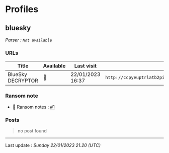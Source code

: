# Profiles

## **bluesky**


_Parser : `Not available`_

### URLs
| Title | Available | Last visit | fqdn | Screenshot 
|---|---|---|---|---|
| BlueSky DECRYPTOR | 🔴 | 22/01/2023 16:37 | `http://ccpyeuptrlatb2piua4ukhnhi7lrxgerrcrj4p2b5uhbzqm2xgdjaqid.onion` | <a href="https://www.ransomware.live/screenshots/ccpyeuptrlatb2piua4ukhnhi7lrxgerrcrj4p2b5uhbzqm2xgdjaqid-onion.png" target=_blank>📸</a> | 


### Ransom note
* 📝 Ransom notes :  <a href="/ransomware_notes/bluesky/bluesky.txt" target=_blank>#1</a> 

### Posts

> no post found


 --- 


Last update : _Sunday 22/01/2023 21.20 (UTC)_
